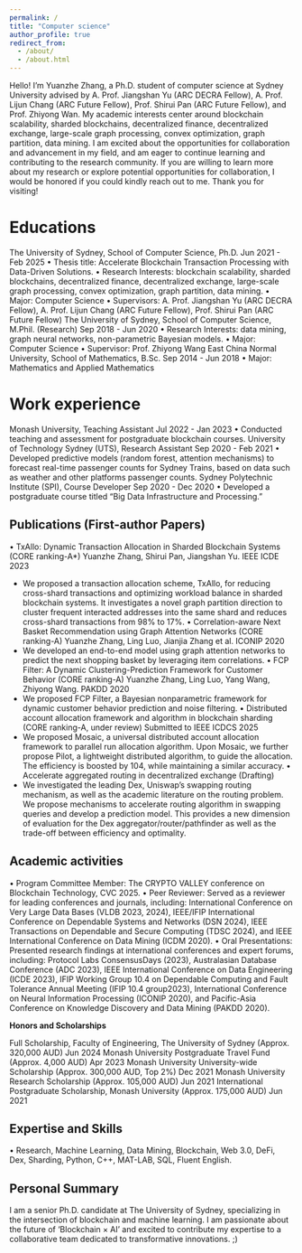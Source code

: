 ```yaml
---
permalink: /
title: "Computer science"
author_profile: true
redirect_from: 
  - /about/
  - /about.html
---
```


Hello! I’m Yuanzhe Zhang, a Ph.D. student of computer science at Sydney University advised by A. Prof. Jiangshan Yu (ARC DECRA Fellow), A. Prof. Lijun Chang (ARC Future Fellow), Prof.
Shirui Pan (ARC Future Fellow), and Prof. Zhiyong Wan. 
My academic interests center around blockchain scalability, sharded blockchains, decentralized finance, decentralized exchange, large-scale graph processing, convex optimization, graph partition, data mining.
I am excited about the opportunities for collaboration and advancement in my field, and am eager to continue learning and contributing to the research community. If you are willing to learn more about my research or explore potential opportunities for collaboration, I would be honored if you could kindly reach out to me. Thank you for visiting!

Educations
======
The University of Sydney, School of Computer Science, Ph.D.
Jun 2021 - Feb 2025
• Thesis title: Accelerate Blockchain Transaction Processing with Data-Driven Solutions.
• Research Interests: blockchain scalability, sharded blockchains, decentralized finance, decentralized exchange, large-scale graph processing, convex optimization, graph partition, data mining.
• Major: Computer Science
• Supervisors: A. Prof. Jiangshan Yu (ARC DECRA Fellow), A. Prof. Lijun Chang (ARC Future Fellow), Prof. Shirui Pan (ARC Future Fellow)
The University of Sydney, School of Computer Science, M.Phil. (Research)
Sep 2018 - Jun 2020
• Research Interests: data mining, graph neural networks, non-parametric Bayesian models.
• Major: Computer Science
• Supervisor: Prof. Zhiyong Wang
East China Normal University, School of Mathematics, B.Sc.
Sep 2014 - Jun 2018
• Major: Mathematics and Applied Mathematics


Work experience
======
Monash University, Teaching Assistant
Jul 2022 - Jan 2023
• Conducted teaching and assessment for postgraduate blockchain courses.
University of Technology Sydney (UTS), Research Assistant
Sep 2020 - Feb 2021
• Developed predictive models (random forest, attention mechanisms) to forecast real-time passenger counts for Sydney Trains, based on data such as weather and other platforms passenger counts.
Sydney Polytechnic Institute (SPI), Course Developer
Sep 2020 - Dec 2020
• Developed a postgraduate course titled “Big Data Infrastructure and Processing.”

Publications (First-author Papers)
------
• TxAllo: Dynamic Transaction Allocation in Sharded Blockchain Systems
(CORE ranking-A*) Yuanzhe Zhang, Shirui Pan, Jiangshan Yu. IEEE ICDE 2023
- We proposed a transaction allocation scheme, TxAllo, for reducing cross-shard transactions and optimizing workload balance in sharded blockchain systems. It investigates a novel graph partition direction to cluster frequent interacted addresses into the same shard and reduces cross-shard transactions from 98% to 17%.
• Correlation-aware Next Basket Recommendation using Graph Attention Networks
(CORE ranking-A) Yuanzhe Zhang, Ling Luo, Jianjia Zhang et al. ICONIP 2020
- We developed an end-to-end model using graph attention networks to predict the next shopping basket by leveraging item correlations.
• FCP Filter: A Dynamic Clustering-Prediction Framework for Customer Behavior
(CORE ranking-A) Yuanzhe Zhang, Ling Luo, Yang Wang, Zhiyong Wang. PAKDD 2020
- We proposed FCP Filter, a Bayesian nonparametric framework for dynamic customer behavior prediction and noise filtering.
• Distributed account allocation framework and algorithm in blockchain sharding
(CORE ranking-A, under review) Submitted to IEEE ICDCS 2025
- We proposed Mosaic, a universal distributed account allocation framework to parallel run allocation algorithm. Upon Mosaic, we further propose Pilot, a lightweight distributed algorithm, to guide the allocation. The efficiency is boosted by 104, while maintaining a similar accuracy.
• Accelerate aggregated routing in decentralized exchange (Drafting)
- We investigated the leading Dex, Uniswap’s swapping routing mechanism, as well as the academic literature on the routing problem. We propose mechanisms to accelerate routing algorithm in swapping queries and develop a prediction model. This provides a new dimension of evaluation for the Dex aggregator/router/pathfinder as well as the trade-off between efficiency and optimality.


Academic activities
------
• Program Committee Member: The CRYPTO VALLEY conference on Blockchain Technology, CVC 2025.
• Peer Reviewer: Served as a reviewer for leading conferences and journals, including:
International Conference on Very Large Data Bases (VLDB 2023, 2024),
IEEE/IFIP International Conference on Dependable Systems and Networks (DSN 2024),
IEEE Transactions on Dependable and Secure Computing (TDSC 2024),
and IEEE International Conference on Data Mining (ICDM 2020).
• Oral Presentations: Presented research findings at international conferences and expert forums, including:
Protocol Labs ConsensusDays (2023),
Australasian Database Conference (ADC 2023),
IEEE International Conference on Data Engineering (ICDE 2023),
IFIP Working Group 10.4 on Dependable Computing and Fault Tolerance Annual Meeting (IFIP 10.4 group2023),
International Conference on Neural Information Processing (ICONIP 2020),
and Pacific-Asia Conference on Knowledge Discovery and Data Mining (PAKDD 2020).

**Honors and Scholarships**

Full Scholarship, Faculty of Engineering, The University of Sydney (Approx. 320,000 AUD) Jun 2024
Monash University Postgraduate Travel Fund (Approx. 4,000 AUD)
Apr 2023
Monash University University-wide Scholarship (Approx. 300,000 AUD, Top 2%)
Dec 2021
Monash University Research Scholarship (Approx. 105,000 AUD)
Jun 2021
International Postgraduate Scholarship, Monash University (Approx. 175,000 AUD)
Jun 2021

Expertise and Skills
------
• Research, Machine Learning, Data Mining, Blockchain, Web 3.0, DeFi, Dex, Sharding, Python, C++, MAT-LAB, SQL, Fluent English.

Personal Summary
------
I am a senior Ph.D. candidate at The University of Sydney, specializing in the intersection of blockchain and
machine learning. I am passionate about the future of ‘Blockchain × AI’ and excited to contribute my expertise to a collaborative team dedicated to transformative innovations. ;)
